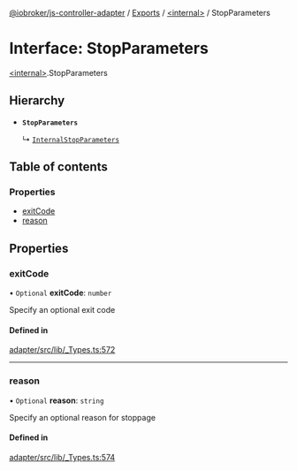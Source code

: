 [@iobroker/js-controller-adapter](../README.md) / [Exports](../modules.md) / [\<internal\>](../modules/internal_.md) / StopParameters

# Interface: StopParameters

[\<internal\>](../modules/internal_.md).StopParameters

## Hierarchy

- **`StopParameters`**

  ↳ [`InternalStopParameters`](internal_.InternalStopParameters.md)

## Table of contents

### Properties

- [exitCode](internal_.StopParameters.md#exitcode)
- [reason](internal_.StopParameters.md#reason)

## Properties

### exitCode

• `Optional` **exitCode**: `number`

Specify an optional exit code

#### Defined in

[adapter/src/lib/_Types.ts:572](https://github.com/ioBroker/ioBroker.js-controller/blob/eca350d20acdb4de5e0bbb91634a82f6a2da87f1/packages/adapter/src/lib/_Types.ts#L572)

___

### reason

• `Optional` **reason**: `string`

Specify an optional reason for stoppage

#### Defined in

[adapter/src/lib/_Types.ts:574](https://github.com/ioBroker/ioBroker.js-controller/blob/eca350d20acdb4de5e0bbb91634a82f6a2da87f1/packages/adapter/src/lib/_Types.ts#L574)
